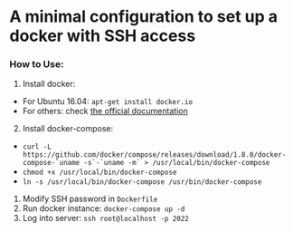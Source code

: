 # A minimal configuration to set up a docker with SSH access
### How to Use:
1. Install docker: 
 * For Ubuntu 16.04: `apt-get install docker.io` 
 * For others: check [the official documentation](https://docs.docker.com/engine/installation/)
2. Install docker-compose:
 * ```curl -L https://github.com/docker/compose/releases/download/1.8.0/docker-compose-`uname -s`-`uname -m` > /usr/local/bin/docker-compose```
 * `chmod +x /usr/local/bin/docker-compose`
 * `ln -s /usr/local/bin/docker-compose /usr/bin/docker-compose`
1. Modify SSH password in `Dockerfile`
3. Run docker instance: `docker-compose up -d` 
4. Log into server: `ssh root@localhost -p 2022`
